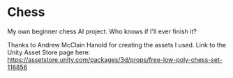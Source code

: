 # Chess
My own beginner chess AI project. Who knows if I'll ever finish it?

Thanks to Andrew McClain Hanold for creating the assets I used. Link to the Unity Asset Store page here:
https://assetstore.unity.com/packages/3d/props/free-low-poly-chess-set-116856
